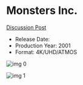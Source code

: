 # Monsters Inc.

[Discussion Post](https://www.avsforum.com/threads/bass-eq-for-filtered-movies.2995212/post-57965002)

* Release Date: 
* Production Year: 2001
* Format: 4K/UHD/ATMOS

![img 0](https://i.imgur.com/b3Hb2qV.jpg)

![img 1](https://i.imgur.com/Xe0whLm.png)

